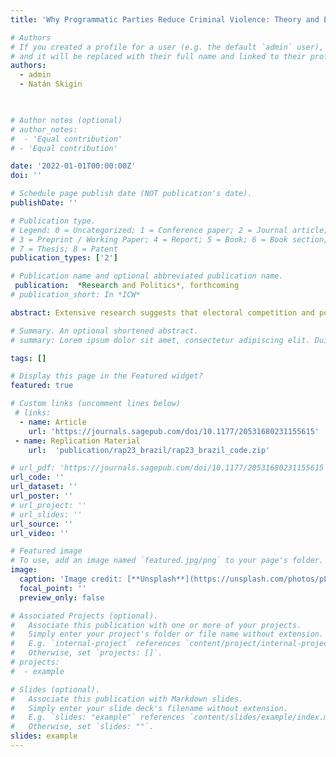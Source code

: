 ```yaml
---
title: 'Why Programmatic Parties Reduce Criminal Violence: Theory and Evidence from Brazil'

# Authors
# If you created a profile for a user (e.g. the default `admin` user), write the username (folder name) here
# and it will be replaced with their full name and linked to their profile.
authors:
  - admin
  - Natán Skigin
 


# Author notes (optional)
# author_notes:
#  - 'Equal contribution'
# - 'Equal contribution'

date: '2022-01-01T00:00:00Z'
doi: ''

# Schedule page publish date (NOT publication's date).
publishDate: ''

# Publication type.
# Legend: 0 = Uncategorized; 1 = Conference paper; 2 = Journal article;
# 3 = Preprint / Working Paper; 4 = Report; 5 = Book; 6 = Book section;
# 7 = Thesis; 8 = Patent
publication_types: ['2']

# Publication name and optional abbreviated publication name.
 publication:  *Research and Politics*, forthcoming
# publication_short: In *ICW*

abstract: Extensive research suggests that electoral competition and power alternations increase violence in weakly institutionalized democracies. Yet, little is known about how political parties affect violence and security. We theorize that the type of party strengthened in elections shapes security outcomes and argue that the rise of programmatic parties, at the expense of clientelistic parties, can significantly reduce violence. In contexts of large-scale criminal violence, programmatic parties are less likely to establish alliances with coercive actors because they possess fewer incentives and greater coordination capacity. Focusing on Brazil, we use a regression discontinuity design that leverages the as if random assignment of election winners across three rounds of mayoral races. We find that violent crime decreased in municipalities where programmatic parties won coin-flip elections, while it increased in those where clientelistic parties triumphed. Our findings suggest that whether electoral competition increases violence depends on the type of party that wins elections.

# Summary. An optional shortened abstract.
# summary: Lorem ipsum dolor sit amet, consectetur adipiscing elit. Duis posuere tellus ac convallis placerat. Proin tincidunt magna sed ex sollicitudin condimentum.

tags: []

# Display this page in the Featured widget?
featured: true

# Custom links (uncomment lines below)
 # links:
  - name: Article
    url: 'https://journals.sagepub.com/doi/10.1177/20531680231155615'
 - name: Replication Material
    url:  'publication/rap23_brazil/rap23_brazil_code.zip'   

# url_pdf: 'https://journals.sagepub.com/doi/10.1177/20531680231155615'
url_code: ''
url_dataset: ''
url_poster: ''
# url_project: ''
# url_slides: ''
url_source: ''
url_video: ''

# Featured image
# To use, add an image named `featured.jpg/png` to your page's folder.
image:
  caption: 'Image credit: [**Unsplash**](https://unsplash.com/photos/pLCdAaMFLTE)'
  focal_point: ''
  preview_only: false

# Associated Projects (optional).
#   Associate this publication with one or more of your projects.
#   Simply enter your project's folder or file name without extension.
#   E.g. `internal-project` references `content/project/internal-project/index.md`.
#   Otherwise, set `projects: []`.
# projects:
#  - example

# Slides (optional).
#   Associate this publication with Markdown slides.
#   Simply enter your slide deck's filename without extension.
#   E.g. `slides: "example"` references `content/slides/example/index.md`.
#   Otherwise, set `slides: ""`.
slides: example
---
```

